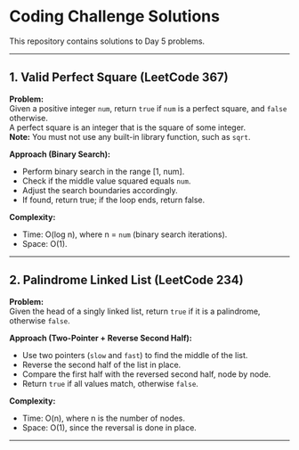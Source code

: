 # Coding Challenge Solutions

This repository contains solutions to Day 5 problems.

---

## 1. Valid Perfect Square (LeetCode 367)

**Problem:**  
Given a positive integer `num`, return `true` if `num` is a perfect square, and `false` otherwise.  
A perfect square is an integer that is the square of some integer.  
**Note:** You must not use any built-in library function, such as `sqrt`.

**Approach (Binary Search):**  
- Perform binary search in the range [1, num].  
- Check if the middle value squared equals `num`.  
- Adjust the search boundaries accordingly.  
- If found, return true; if the loop ends, return false.  

**Complexity:**  
- Time: O(log n), where n = `num` (binary search iterations).  
- Space: O(1).  

---

## 2. Palindrome Linked List (LeetCode 234)

**Problem:**  
Given the head of a singly linked list, return `true` if it is a palindrome, otherwise `false`.

**Approach (Two-Pointer + Reverse Second Half):**  
- Use two pointers (`slow` and `fast`) to find the middle of the list.  
- Reverse the second half of the list in place.  
- Compare the first half with the reversed second half, node by node.  
- Return `true` if all values match, otherwise `false`.  

**Complexity:**  
- Time: O(n), where n is the number of nodes.  
- Space: O(1), since the reversal is done in place.  

---

